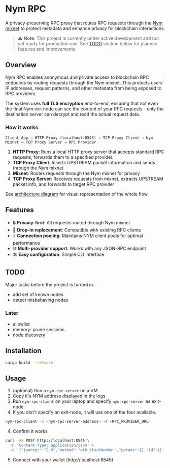 # Nym RPC

A privacy-preserving RPC proxy that routes RPC requests through the [Nym mixnet](https://nym.com/) to protect metadata and enhance privacy for blockchain interactions.

> ⚠️ **Note**: This project is currently under active development and not yet ready for production use. See [TODO](#todo) section below for planned features and improvements.

## Overview

Nym RPC enables anonymous and private access to blockchain RPC endpoints by routing requests through the Nym mixnet. This protects users' IP addresses, request patterns, and other metadata from being exposed to RPC providers.

The system uses **full TLS encryption** end-to-end, ensuring that not even the final Nym exit node can see the content of your RPC requests - only the destination server can decrypt and read the actual request data.

### How it works

```
Client App → HTTP Proxy (localhost:8545) → TCP Proxy Client → Nym Mixnet → TCP Proxy Server → RPC Provider
```

1. **HTTP Proxy**: Runs a local HTTP proxy server that accepts standard RPC requests, forwards them to a specified provider.
2. **TCP Proxy Client**: Inserts UPSTREAM packet information and sends through the Nym mixnet
3. **Mixnet**: Routes requests through the Nym mixnet for privacy
4. **TCP Proxy Server**: Receives requests from mixnet, extracts UPSTREAM packet info, and forwards to target RPC provider

See [architecture diagram](./docs/architecture_diagram.mmd) for visual representation of the whole flow.

## Features

- 🔒 **Privacy-first**: All requests routed through Nym mixnet
- 🚀 **Drop-in replacement**: Compatible with existing RPC clients
- ⚡ **Connection pooling**: Maintains NYM client pools for optimal performance
- 🌐 **Multi-provider support**: Works with any JSON-RPC endpoint
- 🛠️ **Easy configuration**: Simple CLI interface

## TODO

Major tasks before the project is turned in.

- add set of known nodes
- detect misbehaving nodes

### Later

- allowlist
- memory: prune sessions
- node discovery

## Installation

```bash
cargo build --release
```

## Usage

1. (optional) Run a `nym-rpc-server` on a VM
2. Copy it's NYM address displayed in the logs
3. Run `nym-rpc-client` on your laptop and specify `nym-rpc-server` as exit-node.
4. If you don't specify an exit-node, it will use one of the four available.

```bash
nym-rpc-client -x <nym-rpc-server-address> -r <RPC_PROVIDER_URL>
```

4. Confirm it works

```bash
curl -vX POST http://localhost:8545 \
  -H 'Content-Type: application/json' \
  -d '{"jsonrpc":"2.0","method":"eth_blockNumber","params":[],"id":1}'
```

5. Connect with your wallet (http://localhost:8545)
